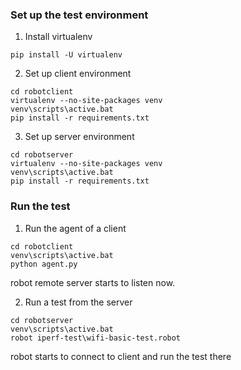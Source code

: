 ### Set up the test environment

1. Install virtualenv
```dos
pip install -U virtualenv
```

2. Set up client environment
```dos
cd robotclient
virtualenv --no-site-packages venv
venv\scripts\active.bat
pip install -r requirements.txt
```
3. Set up server environment
```dos
cd robotserver
virtualenv --no-site-packages venv
venv\scripts\active.bat
pip install -r requirements.txt
```
### Run the test
1. Run the agent of a client
```dos
cd robotclient
venv\scripts\active.bat
python agent.py
```
robot remote server starts to listen now.

2. Run a test from the server
```dos
cd robotserver
venv\scripts\active.bat
robot iperf-test\wifi-basic-test.robot
```

robot starts to connect to client and run the test there